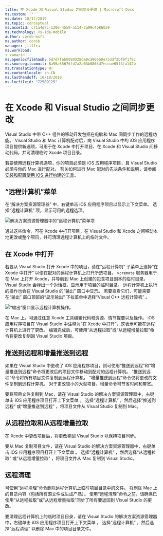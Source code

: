 ```yaml
---
title: 在 Xcode 和 Visual Studio 之间同步更改 | Microsoft Docs
ms.custom: ''
ms.date: 10/17/2019
ms.topic: conceptual
ms.assetid: c71a4d7c-120e-4559-a114-3a99c4b860a9
ms.technology: vs-ide-mobile
author: corob-msft
ms.author: corob
manager: jillfra
ms.workload:
- xamarin
ms.openlocfilehash: 5d7d7fab8080028da0ca906b0e75ddf2bf0f1f8c
ms.sourcegitcommit: 8a96a65676fd7a2a03b0803d7eceae65f3fa142b
ms.translationtype: HT
ms.contentlocale: zh-CN
ms.lasthandoff: 10/18/2019
ms.locfileid: "72589125"
---
```

# <a name="sync-changes-between-xcode-and-visual-studio"></a>在 Xcode 和 Visual Studio 之间同步更改

Visual Studio 中带 C++ 组件的移动开发包括在电脑和 Mac 间同步工作的远程功能。 Visual Studio 和 Mac 计算机配对后，向 Visual Studio 中的 iOS 应用程序项目提供新选项，可用于在 Xcode 中打开项目、在 Xcode 和 Visual Studio 间移动代码，并可清理临时 Xcode 项目目录。

若要使用远程计算机选项，你的项目必须是 iOS 应用程序项目，且 Visual Studio 必须与你的 Mac 进行配对。 有关如何进行 Mac 配对的先决条件和说明，请参阅[安装和配置使用 iOS 进行构建的工具](../cross-platform/install-and-configure-tools-to-build-using-ios.md)。

## <a name="the-remote-machine-menu"></a>“远程计算机”菜单

在“解决方案资源管理器”  中，右键单击 iOS 应用程序项目以显示上下文菜单。 选择“远程计算机”  项，显示可用的远程选项。

![解决方案资源管理器中的“远程计算机”菜单项](../cross-platform/media/cppmdd_u2_remotemachine_menu.jpg "CPPMDD_U2_RemoteMachine_Menu")

通过这些命令，可在 Xcode 中打开项目，在 Visual Studio 和 Xcode 之间移动本地更改或整个项目，并可清理远程计算机上的临时文件。

## <a name="open-in-xcode"></a>在 Xcode 中打开

若要从 Visual Studio 打开 Xcode 中的项目，请在“远程计算机”  子菜单上选择“在 Xcode 中打开”  以便在配对的远程计算机上打开所选项目。 `vcremote` 服务器用于在 Mac 上打开 Xcode，并导航到 Mac 上创建的包含项目副本的临时目录。 Visual Studio 会弹出一个对话框，显示用于项目的临时目录。 远程计算机上执行的操作也会在 Visual Studio 的“输出”  窗口中显示。 若要查看它们，可能需要在“输出”  窗口顶部的“显示输出”  下拉菜单中选择“Visual C++ 远程计算机”  。

![“输出”窗口显示远程计算机操作。](../cross-platform/media/cppmdd_u2_remotemachine_output.png "CPPMDD_U2_RemoteMachine_Output")

在 Mac 上，可通过任意 Xcode 工具编辑代码和资源、情节提要以及操作。 iOS 应用程序项目在 Visual Studio 中注释为“在 Xcode 中打开”，这表示可能在远程计算机上进行了更改。 编辑完成后，可使用“从远程拉取”或“从远程增量拉取”命令将更改复制回 Visual Studio 项目。

## <a name="push-to-remote-and-incremental-push-to-remote"></a>推送到远程和增量推送到远程

如果在 Visual Studio 中更改了 iOS 应用程序项目，则可使用“推送到远程”和“增量推送到远程”命令将更改后的项目文件移动到配对的远程计算机。 “推送到远程”命令将所有项目文件复制到远程计算机。 “增量推送到远程”命令仅将更改的文件复制到远程计算机。 对于更改较小的大型项目，增量命令可节省时间和带宽。

要将项目文件复制到 Mac，请在 Visual Studio 的解决方案资源管理器中，右键单击 iOS 应用程序项目打开上下文菜单  。 选择“远程计算机”  ，然后选择“推送到远程”  或“增量推送到远程”  ，将项目文件从 Visual Studio 复制到 Mac。

## <a name="pull-from-remote-and-incremental-pull-from-remote"></a>从远程拉取和从远程增量拉取

在 Xcode 中更改项目后，将更改移回 Visual Studio 以保持项目同步。

要从 Mac 复制项目文件，请在 Visual Studio 的解决方案资源管理器中，右键单击 iOS 应用程序项目打开上下文菜单  。 选择“远程计算机”  ，然后选择“从远程拉取”  或“从远程增量拉取”  ，将项目文件从 Mac 复制到 Visual Studio。

## <a name="clean-remote"></a>远程清理

可使用“远程清理”命令删除远程计算机上临时项目目录中的文件。 将删除 Mac 上的目录内容（包括所有源文件或生成产品）。 使用“远程清理”命令之前，请确保已使用“从远程拉取”或“从远程增量拉取”同步了所有要返回到 Visual Studio 的更改。

要清理远程计算机上的临时项目目录，请在 Visual Studio 的解决方案资源管理器中，右键单击 iOS 应用程序项目打开上下文菜单  。 选择“远程计算机”  ，然后选择“远程清理”  以删除 Mac 中的项目目录文件。
